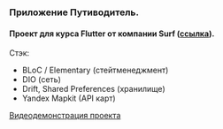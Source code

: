 ### Приложение Путиводитель. 

#### Проект для курса Flutter от компании Surf ([ссылка](https://education.surf.ru)).

Стэк:
- BLoC / Elementary (стейтменеджмент)
- DIO (сеть)
- Drift, Shared Preferences (хранилище)
- Yandex Mapkit (API карт)

[Видеодемонстрация проекта](https://disk.yandex.ru/i/vg6sJTnmLEsWjQ)
